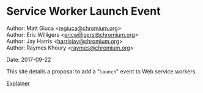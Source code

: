 # Service Worker Launch Event

Author: Matt Giuca &lt;<mgiuca@chromium.org>&gt;<br>
Author: Eric Willigers &lt;<ericwilligers@chromium.org>&gt;<br>
Author: Jay Harris &lt;<harrisjay@chromium.org>&gt;<br>
Author: Raymes Khoury &lt;<raymes@chromium.org>&gt;

Date: 2017-09-22

This site details a proposal to add a "`launch`" event to Web service workers.

[Explainer](explainer.md)
